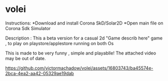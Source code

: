 # volei

  Instructions:
   *Download and install Corona SkD/Solar2D
   *Open main file on Corona Sdk Simulator

  Description :
   This a beta version for a casual 2d "Game describ here" 
   game , to play on playstore/applestore
   running on both Os

   This is made to be very funny , simple and playablle!
   The attached video may be out of date.
   

https://github.com/victormachadow/volei/assets/16803743/ba45574e-2bca-4ea2-aa42-05329ae19dab


   
